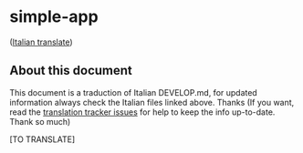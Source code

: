 # simple-app  
([Italian translate](./../it/DEVELOP.md))  

## About this document
This document is a traduction of Italian DEVELOP.md, for updated information always check the Italian files linked above. Thanks
(If you want, read the [translation tracker issues](https://github.com/Magicianred/learn-by-doing/projects/2) for help to keep the info up-to-date. Thank so much)

[TO TRANSLATE]